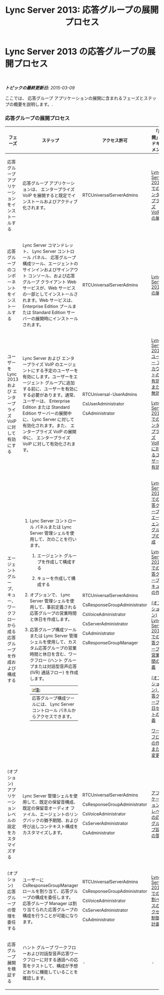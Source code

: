 ﻿---
title: 'Lync Server 2013: 応答グループの展開プロセス'
TOCTitle: 応答グループの展開プロセス
ms:assetid: d390c8a1-dc6e-44d8-b386-2be1fca9877c
ms:mtpsurl: https://technet.microsoft.com/ja-jp/library/JJ205270(v=OCS.15)
ms:contentKeyID: 48273668
ms.date: 05/19/2016
mtps_version: v=OCS.15
ms.translationtype: HT
---

# Lync Server 2013 の応答グループの展開プロセス

 

_**トピックの最終更新日:** 2015-03-09_

ここでは、 応答グループ アプリケーションの展開に含まれるフェーズとステップの概要を説明します。.

### 応答グループの展開プロセス

<table>
<colgroup>
<col style="width: 25%" />
<col style="width: 25%" />
<col style="width: 25%" />
<col style="width: 25%" />
</colgroup>
<thead>
<tr class="header">
<th>フェーズ</th>
<th>ステップ</th>
<th>アクセス許可</th>
<th>「展開」のドキュメント</th>
</tr>
</thead>
<tbody>
<tr class="odd">
<td><p>応答グループ アプリケーションをインストールする</p></td>
<td><p>応答グループ アプリケーションは、 エンタープライズ VoIP を展開すると既定でインストールおよびアクティブ化されます。</p></td>
<td><p>RTCUniversalServerAdmins</p></td>
<td><p><a href="lync-server-2013-deploying-enterprise-voice.md">Lync Server 2013 でのエンタープライズ VoIP の展開</a></p></td>
</tr>
<tr class="even">
<td><p>応答グループのコンポーネントをインストールする</p></td>
<td><p>Lync Server コマンドレット、 Lync Server コントロール パネル、 応答グループ構成ツール、エージェントのサインインおよびサインアウト コンソール、および応答グループ クライアント Web サービスが、Web サービスの一部としてインストールされます。Web サービスは、 Enterprise Edition プールまたは Standard Edition サーバーの展開時にインストールされます。</p></td>
<td><p>RTCUniversalServerAdmins</p></td>
<td><p><a href="lync-server-2013-deploying-lync-server.md">Lync Server 2013 の展開</a></p></td>
</tr>
<tr class="odd">
<td><p>ユーザーを Lync 2013 および エンタープライズ VoIP に対して有効にする</p></td>
<td><p>Lync Server および エンタープライズ VoIP のエージェントにする予定のユーザーを有効にします。ユーザーをエージェント グループに追加する前に、ユーザーを有効にする必要があります。通常、ユーザーは、 Enterprise Edition または Standard Edition サーバーの展開中に、 Lync Server に対して有効化されます。また、 エンタープライズ VoIP の展開中に、 エンタープライズ VoIP に対して有効化されます。</p></td>
<td><p>RTCUniversal-UserAdmins</p>
<p>CsUserAdministrator</p>
<p>CsAdministrator</p></td>
<td><p><a href="lync-server-2013-disable-or-re-enable-user-account-for-lync-server.md">Lync Server 2013 ユーザー アカウントの再有効化または無効化</a></p>
<p><a href="lync-server-2013-enable-users-for-enterprise-voice.md">Lync Server 2013 でのエンタープライズ VoIP に対するユーザーの有効化</a></p></td>
</tr>
<tr class="even">
<td><p>エージェント グループ、キュー、ワークフローから成る応答グループを作成および構成する</p></td>
<td><ol>
<li><p>Lync Server コントロール パネルまたは Lync Server 管理シェルを使用して、次のことを行います。</p>
<ol>
<li><p>エージェント グループを作成して構成する</p></li>
<li><p>キューを作成して構成する</p></li>
</ol></li>
<li><p>オプションで、 Lync Server 管理シェルを使用して、事前定義される応答グループの営業時間と休日を作成します。</p></li>
<li><p>応答グループ構成ツールまたは Lync Server 管理シェルを使用して、カスタム応答グループの営業時間と休日を含む、ワークフロー (ハント グループまたは対話型音声応答 (IVR) 通話フロー) を作成します。</p>
<div class="alert">
<table>
<thead>
<tr class="header">
<th><img src="images/Gg412781.note(OCS.15).gif" title="note" alt="note" />注:</th>
</tr>
</thead>
<tbody>
<tr class="odd">
<td>応答グループ構成ツールには、 Lync Server コントロール パネルからアクセスできます。</td>
</tr>
</tbody>
</table>

</div></li>
</ol></td>
<td><p>RTCUniversalServerAdmins</p>
<p>CsResponseGroupAdministrator</p>
<p>CsVoiceAdministrator</p>
<p>CsServerAdministrator</p>
<p>CsAdministrator</p>
<p>CsResponseGroupManager</p></td>
<td><p><a href="lync-server-2013-create-response-group-agent-groups.md">Lync Server 2013 での応答グループのエージェント グループの作成</a></p>
<p><a href="lync-server-2013-create-response-group-queues.md">Lync Server 2013 での応答グループのキューの作成</a></p>
<p><a href="lync-server-2013-optional-define-response-group-business-hours.md">(オプション) Lync Server 2013 での応答グループの営業時間の定義</a></p>
<p><a href="lync-server-2013-optional-define-response-group-holiday-sets.md">(オプション) 応答グループ休日セットの定義</a></p>
<p><a href="lync-server-2013-create-or-modify-a-workflow.md">ワークフローの作成または変更</a></p></td>
</tr>
<tr class="odd">
<td><p>(オプション) アプリケーションレベルの設定をカスタマイズする</p></td>
<td><p>Lync Server 管理シェルを使用して、既定の保留音構成、既定の保留音オーディオ ファイル、エージェントのリングバックの猶予期間、および呼び出しコンテキスト構成をカスタマイズします。</p></td>
<td><p>RTCUniversalServerAdmins</p>
<p>CsResponseGroupAdministrator</p>
<p>CsVoiceAdministrator</p>
<p>CsServerAdministrator</p>
<p>CsAdministrator</p></td>
<td><p><a href="lync-server-2013-managing-application-level-response-group-settings.md">アプリケーション レベルの応答グループ設定の管理</a></p></td>
</tr>
<tr class="even">
<td><p>(オプション) 応答グループの管理を委任する</p></td>
<td><p>ユーザーに CsResponseGroupManager ロールを割り当て、応答グループの構成を委任します。 応答グループ Manager は割り当てられた応答グループの構成を行うことが可能になります。</p></td>
<td><p>RTCUniversalServerAdmins</p>
<p>CsResponseGroupAdministrator</p>
<p>CsVoiceAdministrator</p>
<p>CsServerAdministrator</p>
<p>CsAdministrator</p></td>
<td><p><a href="lync-server-2013-planning-for-role-based-access-control.md">Lync Server 2013 での役割ベースのアクセス制御の計画</a></p></td>
</tr>
<tr class="odd">
<td><p>応答グループ展開を検証する</p></td>
<td><p>ハント グループ ワークフローおよび対話型音声応答ワークフローに対する通話への応答をテストして、構成が予想どおりに機能していることを確認します。</p></td>
<td><p>-</p></td>
<td><p>-</p></td>
</tr>
</tbody>
</table>

